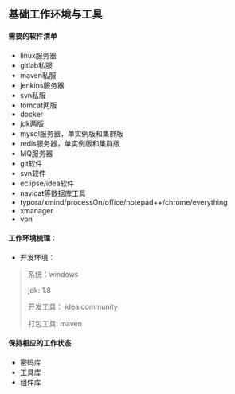 ## 基础工作环境与工具



#### 需要的软件清单

* linux服务器
* gitlab私服
* maven私服
* jenkins服务器
* svn私服
* tomcat两版
* docker
* jdk两版
* mysql服务器，单实例版和集群版
* redis服务器，单实例版和集群版
* MQ服务器
* git软件
* svn软件
* eclipse/idea软件
* navicat等数据库工具
* typora/xmind/processOn/office/notepad++/chrome/everything
* xmanager
* vpn



#### 工作环境梳理：

* 开发环境：

> 系统：windows
>
> jdk: 1.8
>
> 开发工具： idea community
>
> 打包工具: maven
>



#### 保持相应的工作状态

* 密码库
* 工具库
* 组件库